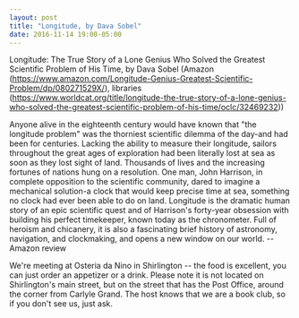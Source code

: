 ```yaml
---
layout: post
title: "Longitude, by Dava Sobel"
date: 2016-11-14 19:00-05:00
---
```

Longitude: The True Story of a Lone Genius Who Solved the Greatest Scientific Problem of His Time, by Dava Sobel (Amazon (https://www.amazon.com/Longitude-Genius-Greatest-Scientific-Problem/dp/080271529X/), libraries (https://www.worldcat.org/title/longitude-the-true-story-of-a-lone-genius-who-solved-the-greatest-scientific-problem-of-his-time/oclc/32469232))

Anyone alive in the eighteenth century would have known that "the longitude problem" was the thorniest scientific dilemma of the day-and had been for centuries. Lacking the ability to measure their longitude, sailors throughout the great ages of exploration had been literally lost at sea as soon as they lost sight of land. Thousands of lives and the increasing fortunes of nations hung on a resolution. One man, John Harrison, in complete opposition to the scientific community, dared to imagine a mechanical solution-a clock that would keep precise time at sea, something no clock had ever been able to do on land. Longitude is the dramatic human story of an epic scientific quest and of Harrison's forty-year obsession with building his perfect timekeeper, known today as the chronometer. Full of heroism and chicanery, it is also a fascinating brief history of astronomy, navigation, and clockmaking, and opens a new window on our world. -- Amazon review

We're meeting at Osteria da Nino in Shirlington -- the food is excellent, you can just order an appetizer or a drink. Please note it is not located on Shirlington's main street, but on the street that has the Post Office, around the corner from Carlyle Grand. The host knows that we are a book club, so if you don't see us, just ask.
